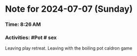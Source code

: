 # Note for 2024-07-07 (Sunday)
### Time: 8:26 AM
### Activities: #Pot  # sex

Leaving play retreat.   Leaving with the boiling pot caldron game
